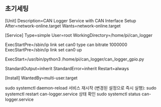 ## 초기세팅
[Unit]
Description=CAN Logger Service with CAN Interface Setup
After=network-online.target
Wants=network-online.target

[Service]
Type=simple
User=root
WorkingDirectory=/home/pi/can_logger


ExecStartPre=/sbin/ip link set can0 type can bitrate 1000000
ExecStartPre=/sbin/ip link set can0 up


ExecStart=/usr/bin/python3 /home/pi/can_logger/can_logger_gpio.py

StandardOutput=inherit
StandardError=inherit
Restart=always

[Install]
WantedBy=multi-user.target





sudo systemctl daemon-reload
서비스 재시작 (변경된 설정으로 즉시 실행):
sudo systemctl restart can-logger.service
상태 확인
sudo systemctl status can-logger.service

